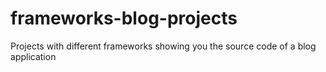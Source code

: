 # frameworks-blog-projects
Projects with different frameworks showing you the source code of a blog application
